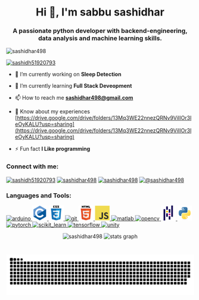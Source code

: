 <h1 align="center">Hi 👋, I'm sabbu sashidhar</h1>
<h3 align="center">A passionate python developer with backend-engineering, data analysis and machine learning skills.</h3>

<p align="left"> <img src="https://komarev.com/ghpvc/?username=sashidhar498&label=Profile%20views&color=0e75b6&style=flat" alt="sashidhar498" /> </p>

<p align="left"> <a href="https://twitter.com/sashidh51920793" target="blank"><img src="https://img.shields.io/twitter/follow/sashidh51920793?logo=twitter&style=for-the-badge" alt="sashidh51920793" /></a> </p>

- 🔭 I’m currently working on **Sleep Detection**

- 🌱 I’m currently learning **Full Stack Deveopment**

- 📫 How to reach me **sashidhar498@gmail.com**

- 📄 Know about my experiences [https://drive.google.com/drive/folders/13Mq3WE22nnezQRNv9ViIIOr3leOyKALU?usp=sharing](https://drive.google.com/drive/folders/13Mq3WE22nnezQRNv9ViIIOr3leOyKALU?usp=sharing)

- ⚡ Fun fact **I Like programming**

<h3 align="left">Connect with me:</h3>
<p align="left">
<a href="https://twitter.com/sashidh51920793" target="blank"><img align="center" src="https://raw.githubusercontent.com/rahuldkjain/github-profile-readme-generator/master/src/images/icons/Social/twitter.svg" alt="sashidh51920793" height="30" width="40" /></a>
<a href="https://www.hackerrank.com/sashidhar498" target="blank"><img align="center" src="https://raw.githubusercontent.com/rahuldkjain/github-profile-readme-generator/master/src/images/icons/Social/hackerrank.svg" alt="sashidhar498" height="30" width="40" /></a>
<a href="https://www.leetcode.com/sashidhar498" target="blank"><img align="center" src="https://raw.githubusercontent.com/rahuldkjain/github-profile-readme-generator/master/src/images/icons/Social/leet-code.svg" alt="sashidhar498" height="30" width="40" /></a>
<a href="https://www.hackerearth.com/@sashidhar498" target="blank"><img align="center" src="https://raw.githubusercontent.com/rahuldkjain/github-profile-readme-generator/master/src/images/icons/Social/hackerearth.svg" alt="@sashidhar498" height="30" width="40" /></a>
</p>

<h3 align="left">Languages and Tools:</h3>
<p align="left"> <a href="https://www.arduino.cc/" target="_blank" rel="noreferrer"> <img src="https://cdn.worldvectorlogo.com/logos/arduino-1.svg" alt="arduino" width="40" height="40"/> </a> <a href="https://www.cprogramming.com/" target="_blank" rel="noreferrer"> <img src="https://raw.githubusercontent.com/devicons/devicon/master/icons/c/c-original.svg" alt="c" width="40" height="40"/> </a> <a href="https://www.w3schools.com/css/" target="_blank" rel="noreferrer"> <img src="https://raw.githubusercontent.com/devicons/devicon/master/icons/css3/css3-original-wordmark.svg" alt="css3" width="40" height="40"/> </a> <a href="https://git-scm.com/" target="_blank" rel="noreferrer"> <img src="https://www.vectorlogo.zone/logos/git-scm/git-scm-icon.svg" alt="git" width="40" height="40"/> </a> <a href="https://www.w3.org/html/" target="_blank" rel="noreferrer"> <img src="https://raw.githubusercontent.com/devicons/devicon/master/icons/html5/html5-original-wordmark.svg" alt="html5" width="40" height="40"/> </a> <a href="https://developer.mozilla.org/en-US/docs/Web/JavaScript" target="_blank" rel="noreferrer"> <img src="https://raw.githubusercontent.com/devicons/devicon/master/icons/javascript/javascript-original.svg" alt="javascript" width="40" height="40"/> </a> <a href="https://www.mathworks.com/" target="_blank" rel="noreferrer"> <img src="https://upload.wikimedia.org/wikipedia/commons/2/21/Matlab_Logo.png" alt="matlab" width="40" height="40"/> </a> <a href="https://opencv.org/" target="_blank" rel="noreferrer"> <img src="https://www.vectorlogo.zone/logos/opencv/opencv-icon.svg" alt="opencv" width="40" height="40"/> </a> <a href="https://pandas.pydata.org/" target="_blank" rel="noreferrer"> <img src="https://raw.githubusercontent.com/devicons/devicon/2ae2a900d2f041da66e950e4d48052658d850630/icons/pandas/pandas-original.svg" alt="pandas" width="40" height="40"/> </a> <a href="https://www.python.org" target="_blank" rel="noreferrer"> <img src="https://raw.githubusercontent.com/devicons/devicon/master/icons/python/python-original.svg" alt="python" width="40" height="40"/> </a> <a href="https://pytorch.org/" target="_blank" rel="noreferrer"> <img src="https://www.vectorlogo.zone/logos/pytorch/pytorch-icon.svg" alt="pytorch" width="40" height="40"/> </a> <a href="https://scikit-learn.org/" target="_blank" rel="noreferrer"> <img src="https://upload.wikimedia.org/wikipedia/commons/0/05/Scikit_learn_logo_small.svg" alt="scikit_learn" width="40" height="40"/> </a> <a href="https://www.tensorflow.org" target="_blank" rel="noreferrer"> <img src="https://www.vectorlogo.zone/logos/tensorflow/tensorflow-icon.svg" alt="tensorflow" width="40" height="40"/> </a> <a href="https://unity.com/" target="_blank" rel="noreferrer"> <img src="https://www.vectorlogo.zone/logos/unity3d/unity3d-icon.svg" alt="unity" width="40" height="40"/> </a> </p>

<p align="center">
  <img src="https://github-readme-stats.vercel.app/api/top-langs?username=sashidhar498&show_icons=true&locale=en&layout=compact" alt="sashidhar498" />
  <img src="https://github-readme-stats.vercel.app/api?username=sashidhar498&hide_title=false&hide_rank=false&show_icons=true&include_all_commits=true&count_private=true&disable_animations=false&theme=dracula&locale=en&hide_border=false" height="150" alt="stats graph"  />
</p>

###

<br clear="both">

<img src="https://raw.githubusercontent.com/sashidhar498/sashidhar498/output/snake.svg" alt="Snake animation" />

###
